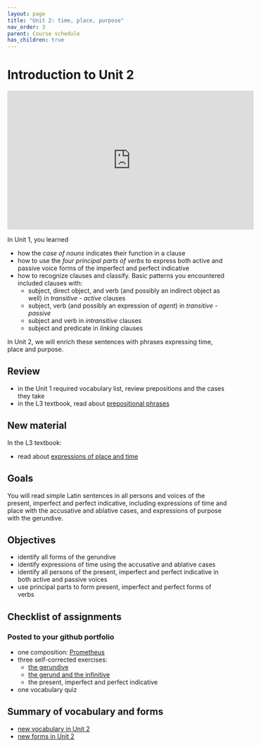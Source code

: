 ```yaml
---
layout: page
title: "Unit 2: time, place, purpose"
nav_order: 3
parent: Course schedule
has_children: true
---
```



# Introduction to Unit 2

<iframe width="560" height="315" src="https://www.youtube.com/embed/R0E6_0K0CKo" frameborder="0" allow="accelerometer; autoplay; clipboard-write; encrypted-media; gyroscope; picture-in-picture" allowfullscreen></iframe>

In Unit 1, you learned

- how the *case of nouns* indicates their function in a clause
- how to use the *four principal parts of verbs* to express both active and passive voice forms of the imperfect and perfect indicative
- how to recognize clauses and classify. Basic patterns you encountered included clauses with:
    - subject, direct object,  and verb (and possibly an indirect object as well) in *transitive - active* clauses
    - subject, verb (and possibly an expression of *agent*) in  *transitive - passive*
    - subject and verb in *intransitive* clauses
    - subject and predicate in *linking* clauses

In Unit 2, we will enrich these sentences with phrases expressing time, place and purpose.





## Review

- in the Unit 1 required vocabulary list, review prepositions and the cases they take
- in the L3 textbook, read about [prepositional phrases](https://lingualatina.github.io/textbook/presentation/03-place-and-time/#prepositional-phrases)


## New material

In the L3 textbook:

- read about [expressions of place and time](https://lingualatina.github.io/textbook/presentation/03-place-and-time/#expressions-of-place)


## Goals

You will read simple Latin sentences in all persons and voices of the present, imperfect and perfect indicative, including expressions of time and place with the accusative and ablative cases, and expressions of purpose with the gerundive.

## Objectives

- identify all forms of the gerundive
- identify expressions of time using the accusative and ablative cases
- identify all persons of the present, imperfect and perfect indicative in both active and passive voices
- use principal parts to form present, imperfect and perfect forms of verbs

## Checklist of assignments


### Posted to your github portfolio

- one  composition:  [Prometheus](../../assignments/composition2/)
- three self-corrected exercises:
    - [the gerundive](../../assignments/gerundive/exercise/)
    - [the gerund and the infinitive]((../../assignments/gerund/exercise/))
    - the present, imperfect and perfect indicative
- one vocabulary quiz


## Summary of vocabulary and forms

- [new vocabulary in Unit 2](./vocab/)
- [new forms in Unit 2](./forms/)
